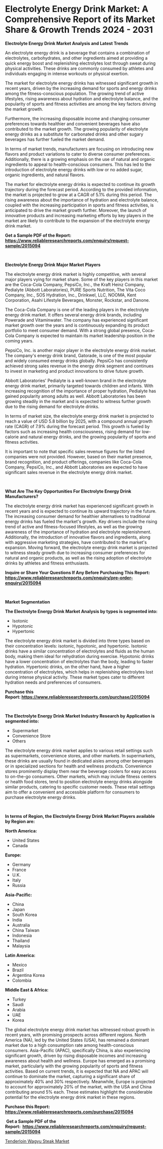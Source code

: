<p><h1>Electrolyte Energy Drink Market: A Comprehensive Report of its Market Share & Growth Trends 2024 - 2031</h1></p><p><strong>Electrolyte Energy Drink Market Analysis and Latest Trends</strong></p>
<p><p>An electrolyte energy drink is a beverage that contains a combination of electrolytes, carbohydrates, and other ingredients aimed at providing a quick energy boost and replenishing electrolytes lost through sweat during physical activities. These drinks are commonly consumed by athletes and individuals engaging in intense workouts or physical exertion.</p><p>The market for electrolyte energy drinks has witnessed significant growth in recent years, driven by the increasing demand for sports and energy drinks among the fitness-conscious population. The growing trend of active lifestyles, rising awareness about hydration and electrolyte balance, and the popularity of sports and fitness activities are among the key factors driving the market growth.</p><p>Furthermore, the increasing disposable income and changing consumer preferences towards healthier and convenient beverages have also contributed to the market growth. The growing popularity of electrolyte energy drinks as a substitute for carbonated drinks and other sugary beverages has further fueled the market demand.</p><p>In terms of market trends, manufacturers are focusing on introducing new flavors and product variations to cater to diverse consumer preferences. Additionally, there is a growing emphasis on the use of natural and organic ingredients to appeal to health-conscious consumers. This has led to the introduction of electrolyte energy drinks with low or no added sugar, organic ingredients, and natural flavors.</p><p>The market for electrolyte energy drinks is expected to continue its growth trajectory during the forecast period. According to the provided information, the market is projected to grow at a CAGR of 5.1% during this period. The rising awareness about the importance of hydration and electrolyte balance, coupled with the increasing participation in sports and fitness activities, is anticipated to drive the market growth further. Moreover, the launch of innovative products and increasing marketing efforts by key players in the market are likely to contribute to the expansion of the electrolyte energy drink market.</p></p>
<p><strong>Get a Sample PDF of the Report:&nbsp; <a href="https://www.reliableresearchreports.com/enquiry/request-sample/2015094">https://www.reliableresearchreports.com/enquiry/request-sample/2015094</a></strong></p>
<p>&nbsp;</p>
<p><strong>Electrolyte Energy Drink Major Market Players</strong></p>
<p><p>The electrolyte energy drink market is highly competitive, with several major players vying for market share. Some of the key players in this market are the Coca-Cola Company, PepsiCo, Inc., the Kraft Heinz Company, Pedialyte (Abbott Laboratories), PURE Sports Nutrition, The Vita Coco Company, Inc., SOS Hydration, Inc., Drinkwel, LLC, NOOMA, Kent Corporation, Asahi Lifestyle Beverages, Monster, Rockstar, and Danone.</p><p>The Coca-Cola Company is one of the leading players in the electrolyte energy drink market. It offers several energy drink brands, including Powerade and Vitaminwater. The company has experienced significant market growth over the years and is continuously expanding its product portfolio to meet consumer demand. With a strong global presence, Coca-Cola Company is expected to maintain its market leadership position in the coming years.</p><p>PepsiCo, Inc. is another major player in the electrolyte energy drink market. The company's energy drink brand, Gatorade, is one of the most popular and widely consumed energy drinks globally. PepsiCo has consistently achieved strong sales revenue in the energy drink segment and continues to invest in marketing and product innovations to drive future growth.</p><p>Abbott Laboratories' Pedialyte is a well-known brand in the electrolyte energy drink market, primarily targeted towards children and infants. With increasing recognition of the importance of proper hydration, Pedialyte has gained popularity among adults as well. Abbott Laboratories has been growing steadily in the market and is expected to witness further growth due to the rising demand for electrolyte drinks.</p><p>In terms of market size, the electrolyte energy drink market is projected to reach a value of USD 5.8 billion by 2025, with a compound annual growth rate (CAGR) of 7.9% during the forecast period. This growth is fueled by factors such as increasing health consciousness, rising demand for low-calorie and natural energy drinks, and the growing popularity of sports and fitness activities.</p><p>It is important to note that specific sales revenue figures for the listed companies were not provided. However, based on their market presence, brand recognition, and product offerings, companies like Coca-Cola Company, PepsiCo, Inc., and Abbott Laboratories are expected to have significant sales revenue in the electrolyte energy drink market.</p></p>
<p>&nbsp;</p>
<p><strong>What Are The Key Opportunities For Electrolyte Energy Drink Manufacturers?</strong></p>
<p><p>The electrolyte energy drink market has experienced significant growth in recent years and is expected to continue its upward trajectory in the future. The increasing consumer demand for healthier alternatives to traditional energy drinks has fueled the market's growth. Key drivers include the rising trend of active and fitness-focused lifestyles, as well as the growing awareness of the importance of hydration and electrolyte replenishment. Additionally, the introduction of innovative flavors and ingredients, along with aggressive marketing strategies, have contributed to the market's expansion. Moving forward, the electrolyte energy drink market is projected to witness steady growth due to increasing consumer preferences for natural and organic products, as well as the rising adoption of electrolyte drinks by athletes and fitness enthusiasts.</p></p>
<p><strong>Inquire or Share Your Questions If Any Before Purchasing This Report: <a href="https://www.reliableresearchreports.com/enquiry/pre-order-enquiry/2015094">https://www.reliableresearchreports.com/enquiry/pre-order-enquiry/2015094</a></strong></p>
<p>&nbsp;</p>
<p><strong>Market Segmentation</strong></p>
<p><strong>The Electrolyte Energy Drink Market Analysis by types is segmented into:</strong></p>
<p><ul><li>Isotonic</li><li>Hypotonic</li><li>Hypertonic</li></ul></p>
<p><p>The electrolyte energy drink market is divided into three types based on their concentration levels: isotonic, hypotonic, and hypertonic. Isotonic drinks have a similar concentration of electrolytes and fluids as the human body, making them ideal for rehydration during exercise. Hypotonic drinks have a lower concentration of electrolytes than the body, leading to faster hydration. Hypertonic drinks, on the other hand, have a higher concentration of electrolytes, which helps in replenishing electrolytes lost during intense physical activity. These market types cater to different hydration needs and preferences of consumers.</p></p>
<p><strong>Purchase this Report:&nbsp;<a href="https://www.reliableresearchreports.com/purchase/2015094">https://www.reliableresearchreports.com/purchase/2015094</a></strong></p>
<p>&nbsp;</p>
<p><strong>The Electrolyte Energy Drink Market Industry Research by Application is segmented into:</strong></p>
<p><ul><li>Supermarket</li><li>Convenience Store</li><li>Others</li></ul></p>
<p><p>The electrolyte energy drink market applies to various retail settings such as supermarkets, convenience stores, and other markets. In supermarkets, these drinks are usually found in dedicated aisles among other beverages or in specialized sections for health and wellness products. Convenience stores prominently display them near the beverage coolers for easy access to on-the-go consumers. Other markets, which may include fitness centers or health food stores, tend to position electrolyte energy drinks alongside similar products, catering to specific customer needs. These retail settings aim to offer a convenient and accessible platform for consumers to purchase electrolyte energy drinks.</p></p>
<p>&nbsp;</p>
<p><strong>In terms of Region, the Electrolyte Energy Drink Market Players available by Region are:</strong></p>
<p>
    <p> <strong> North America: </strong>
        <ul>
            <li>United States</li>
            <li>Canada</li>
        </ul>
        </p> 
    <p> <strong> Europe: </strong>
        <ul>
            <li>Germany</li>
            <li>France</li>
            <li>U.K.</li>
            <li>Italy</li>
            <li>Russia</li>
        </ul>
        </p> 
    <p> <strong> Asia-Pacific: </strong>
        <ul>
            <li>China</li>
            <li>Japan</li>
            <li>South Korea</li>
            <li>India</li>
            <li>Australia</li>
            <li>China Taiwan</li>
            <li>Indonesia</li>
            <li>Thailand</li>
            <li>Malaysia</li>
        </ul>
        </p> 
    <p> <strong> Latin America: </strong>
        <ul>
            <li>Mexico</li>
            <li>Brazil</li>
            <li>Argentina Korea</li>
            <li>Colombia</li>
        </ul>
        </p> 
    <p> <strong> Middle East & Africa: </strong>
        <ul>
            <li>Turkey</li>
            <li>Saudi</li>
            <li>Arabia</li>
            <li>UAE</li>
            <li>Korea</li>
        </ul>
    </p>
    </p>
<p><p>The global electrolyte energy drink market has witnessed robust growth in recent years, with promising prospects across different regions. North America (NA), led by the United States (USA), has remained a dominant market due to a high consumption rate among health-conscious consumers. Asia-Pacific (APAC), specifically China, is also experiencing significant growth, driven by rising disposable incomes and increasing awareness about health and wellness. Europe has emerged as a promising market, particularly with the growing popularity of sports and fitness activities. Based on current trends, it is expected that NA and APAC will continue to dominate the market, capturing a significant share of approximately 40% and 30% respectively. Meanwhile, Europe is projected to account for approximately 20% of the market, with the USA and China contributing around 5% each. These estimates highlight the considerable potential for the electrolyte energy drink market in these regions.</p></p>
<p><strong>Purchase this Report: <a href="https://www.reliableresearchreports.com/purchase/2015094">https://www.reliableresearchreports.com/purchase/2015094</a></strong></p>
<p>&nbsp;<strong>Get a Sample PDF of the Report:&nbsp;&nbsp;<a href="https://www.reliableresearchreports.com/enquiry/request-sample/2015094">https://www.reliableresearchreports.com/enquiry/request-sample/2015094</a></strong></p>
<p><strong></strong></p>
<p><p><a href="https://github.com/sougarounis/Market-Research-Report-List-1/blob/main/tenderloin-wagyu-steak-market.md">Tenderloin Wagyu Steak Market</a></p></p>
